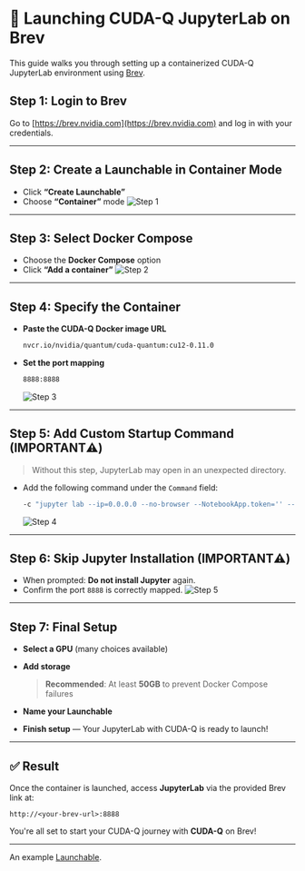 # 🚀 Launching CUDA-Q JupyterLab on Brev

This guide walks you through setting up a containerized CUDA-Q JupyterLab environment using [Brev](https://brev.nvidia.com/).

## Step 1: Login to Brev

Go to [https://brev.nvidia.com](https://brev.nvidia.com) and log in with your credentials.

---

## Step 2: Create a Launchable in Container Mode

* Click **“Create Launchable”**
* Choose **“Container”** mode
  ![Step 1](image.png)

---

## Step 3: Select Docker Compose

* Choose the **Docker Compose** option
* Click **“Add a container”**
  ![Step 2](image.png)

---

## Step 4: Specify the Container

* **Paste the CUDA-Q Docker image URL**

  ```bash
  nvcr.io/nvidia/quantum/cuda-quantum:cu12-0.11.0
  ```

* **Set the port mapping**

  ```bash
  8888:8888
  ```

  ![Step 3](image.png)

---

## Step 5: Add Custom Startup Command (IMPORTANT⚠️)

> Without this step, JupyterLab may open in an unexpected directory.

* Add the following command under the `Command` field:

  ```bash
  -c "jupyter lab --ip=0.0.0.0 --no-browser --NotebookApp.token='' --allow-root --NotebookApp.allow_origin='*' --notebook-dir='/home/cudaq'"
  ```

  ![Step 4](image.png)

---

## Step 6: Skip Jupyter Installation (IMPORTANT⚠️)

* When prompted: **Do not install Jupyter** again.
* Confirm the port `8888` is correctly mapped.
  ![Step 5](image.png)

---

## Step 7: Final Setup

* **Select a GPU** (many choices available)
* **Add storage**

  > **Recommended**: At least **50GB** to prevent Docker Compose failures
* **Name your Launchable**
* **Finish setup** — Your JupyterLab with CUDA-Q is ready to launch!

---

## ✅ Result

Once the container is launched, access **JupyterLab** via the provided Brev link at:

```
http://<your-brev-url>:8888
```

You're all set to start your CUDA-Q journey with **CUDA-Q** on Brev!

---

An example [Launchable](https://brev.nvidia.com/launchable/deploy/now?launchableID=env-2zjZhHYSKhrkSP2cidigUMIss9N).

